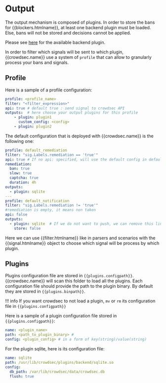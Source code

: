 # Output

The output mechanism is composed of plugins. In order to store the bans for {{blockers.htmlname}}, at least one backend plugin must be loaded. Else, bans will not be stored and decisions cannot be applied. 

Please see [here](https://github.com/crowdsecurity/crowdsec/tree/master/plugins/backend) for the available backend plugin.

In order to filter which signals will be sent to which plugin, {{crowdsec.name}} use a system of `profile` that can allow to granularly process your bans and signals.

## Profile

Here is a sample of a profile configuration:

```yaml
profile: <profile_name>
filter: "<filter_expression>"
api: true # default true : send signal to crowdsec API
outputs:  # here choose your output plugins for this profile
    - plugin: plugin1
      custom_config: <config>
    - plugin: plugin2

```

The default configuration that is deployed with {{crowdsec.name}} is the following one:
```yaml
profile: default_remediation
filter: "sig.Labels.remediation == 'true'"
api: true # If no api: specified, will use the default config in default.yaml
remediation:
  ban: true
  slow: true
  captcha: true
  duration: 4h
outputs:
  - plugin: sqlite
---
profile: default_notification
filter: "sig.Labels.remediation != 'true'"
#remediation is empty, it means non taken
api: false
outputs:
  - plugin: sqlite  # If we do not want to push, we can remove this line and the next one
    store: false
```

Here we can use {{filter.htmlname}} like in parsers and scenarios with the {{signal.htmlname}} object to choose which signal will be process by which plugin.

## Plugins

Plugins configuration file are stored in `{{plugins.configpath}}`. {{crowdsec.name}} will scan this folder to load all the plugins. Each configuration file should provide the path to the plugin binary. By default they are stored in `{{plugins.binpath}}`.

!!! info
        If you want crowdsec to not load a plugin, `mv` or `rm` its configuration file in `{{plugins.configpath}}`

Here is a sample of a plugin configuration file stored in `{{plugins.configpath}}`:
```yaml
name: <plugin_name>
path: <path_to_plugin_binary> # 
config: <plugin_config> # in a form of key(string)/value(string)
```

For the plugin sqlite, here is its configuration file:
```yaml
name: sqlite
path: /usr/lib/crowdsec/plugins/backend/sqlite.so
config:
  db_path: /var/lib/crowdsec/data/crowdsec.db
  flush: true
```

